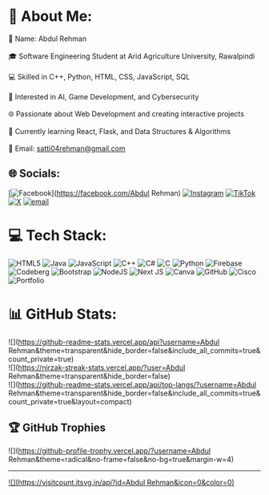 # 💫 About Me:
💫 Name: Abdul Rehman<br><br>🎓 Software Engineering Student at Arid Agriculture University, Rawalpindi<br><br>💻 Skilled in C++, Python, HTML, CSS, JavaScript, SQL<br><br>🤖 Interested in AI, Game Development, and Cybersecurity<br><br>🌐 Passionate about Web Development and creating interactive projects<br><br>📘 Currently learning React, Flask, and Data Structures & Algorithms<br><br>📧 Email: satti04rehman@gmail.com


## 🌐 Socials:
[![Facebook](https://img.shields.io/badge/Facebook-%231877F2.svg?logo=Facebook&logoColor=white)](https://facebook.com/Abdul Rehman) [![Instagram](https://img.shields.io/badge/Instagram-%23E4405F.svg?logo=Instagram&logoColor=white)](https://instagram.com/abdulrehman47577) [![TikTok](https://img.shields.io/badge/TikTok-%23000000.svg?logo=TikTok&logoColor=white)](https://tiktok.com/@abdul_rehman0579) [![X](https://img.shields.io/badge/X-black.svg?logo=X&logoColor=white)](https://x.com/AbdulRehman45477) [![email](https://img.shields.io/badge/Email-D14836?logo=gmail&logoColor=white)](mailto:satti04rehman@gmail.com) 

# 💻 Tech Stack:
![HTML5](https://img.shields.io/badge/html5-%23E34F26.svg?style=for-the-badge&logo=html5&logoColor=white) ![Java](https://img.shields.io/badge/java-%23ED8B00.svg?style=for-the-badge&logo=openjdk&logoColor=white) ![JavaScript](https://img.shields.io/badge/javascript-%23323330.svg?style=for-the-badge&logo=javascript&logoColor=%23F7DF1E) ![C++](https://img.shields.io/badge/c++-%2300599C.svg?style=for-the-badge&logo=c%2B%2B&logoColor=white) ![C#](https://img.shields.io/badge/c%23-%23239120.svg?style=for-the-badge&logo=csharp&logoColor=white) ![C](https://img.shields.io/badge/c-%2300599C.svg?style=for-the-badge&logo=c&logoColor=white) ![Python](https://img.shields.io/badge/python-3670A0?style=for-the-badge&logo=python&logoColor=ffdd54) ![Firebase](https://img.shields.io/badge/firebase-%23039BE5.svg?style=for-the-badge&logo=firebase) ![Codeberg](https://img.shields.io/badge/Codeberg-2185D0?style=for-the-badge&logo=Codeberg&logoColor=white) ![Bootstrap](https://img.shields.io/badge/bootstrap-%238511FA.svg?style=for-the-badge&logo=bootstrap&logoColor=white) ![NodeJS](https://img.shields.io/badge/node.js-6DA55F?style=for-the-badge&logo=node.js&logoColor=white) ![Next JS](https://img.shields.io/badge/Next-black?style=for-the-badge&logo=next.js&logoColor=white) ![Canva](https://img.shields.io/badge/Canva-%2300C4CC.svg?style=for-the-badge&logo=Canva&logoColor=white) ![GitHub](https://img.shields.io/badge/github-%23121011.svg?style=for-the-badge&logo=github&logoColor=white) ![Cisco](https://img.shields.io/badge/cisco-%23049fd9.svg?style=for-the-badge&logo=cisco&logoColor=black) ![Portfolio](https://img.shields.io/badge/Portfolio-%23000000.svg?style=for-the-badge&logo=firefox&logoColor=#FF7139)
# 📊 GitHub Stats:
![](https://github-readme-stats.vercel.app/api?username=Abdul Rehman&theme=transparent&hide_border=false&include_all_commits=true&count_private=true)<br/>
![](https://nirzak-streak-stats.vercel.app/?user=Abdul Rehman&theme=transparent&hide_border=false)<br/>
![](https://github-readme-stats.vercel.app/api/top-langs/?username=Abdul Rehman&theme=transparent&hide_border=false&include_all_commits=true&count_private=true&layout=compact)

## 🏆 GitHub Trophies
![](https://github-profile-trophy.vercel.app/?username=Abdul Rehman&theme=radical&no-frame=false&no-bg=true&margin-w=4)

---
[![](https://visitcount.itsvg.in/api?id=Abdul Rehman&icon=0&color=0)](https://visitcount.itsvg.in)

<!-- Proudly created with GPRM ( https://gprm.itsvg.in ) -->
